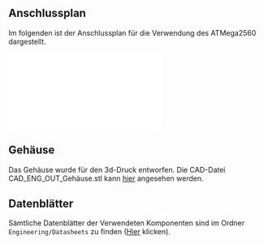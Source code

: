 ## Anschlussplan

Im folgenden ist der Anschlussplan für die Verwendung des ATMega2560 dargestellt.

![PIC_DED_PD_Schematic_Arduino.pdf](PIC_DED_PD_Schematic_Arduino.pdf "PIC_DED_PD_Schematic_Arduino.pdf")

## Gehäuse

Das Gehäuse wurde für den 3d-Druck entworfen. Die CAD-Datei CAD_ENG_OUT_Gehäuse.stl kann [hier](https://1drv.ms/u/s!AporkiReWFWlqhABRdCOUeijtRZv?e=QsEV0o) angesehen werden.

## Datenblätter

Sämtliche Datenblätter der Verwendeten Komponenten sind im Ordner ```Engineering/Datasheets``` zu finden ([Hier](https://1drv.ms/f/s!AporkiReWFWlqXSQ_gXSCbvNi4SR?e=oYXYzH) klicken).
